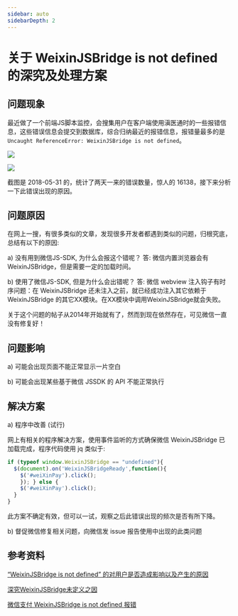 ```yaml
---
sidebar: auto
sidebarDepth: 2
---
```



# 关于 WeixinJSBridge is not defined 的深究及处理方案 

## 问题现象

最近做了一个前端JS脚本监控，会搜集用户在客户端使用滇医通时的一些报错信息，这些错误信息会提交到数据库，综合归纳最近的报错信息，报错量最多的是 `Uncaught ReferenceError: WeixinJSBridge is not defined`。

![](@/img/error/WeixinJSBridge_01.png)

![](@/img/error/WeixinJSBridge_02.png)

截图是 2018-05-31 的，统计了两天一来的错误数量，惊人的 16138，接下来分析一下此错误出现的原因。



## 问题原因

在网上一搜，有很多类似的文章，发现很多开发者都遇到类似的问题，归根究底，总结有以下的原因:

a) 没有用到微信JS-SDK, 为什么会报这个错呢？
答: 微信内置浏览器会有WeixinJSBridge，但是需要一定的加载时间。

b) 使用了微信JS-SDK, 但是为什么会出错呢？
答: 微信 webview 注入钩子有时序问题：在 WeixinJSBridge 还未注入之前，就已经成功注入其它依赖于 WeixinJSBridge 的其它XX模块。在XX模块中调用WeixinJSBridge就会失败。

关于这个问题的帖子从2014年开始就有了，然而到现在依然存在，可见微信一直没有修复好！



## 问题影响

a) 可能会出现页面不能正常显示一片空白

b) 可能会出现某些基于微信 JSSDK 的 API 不能正常执行



## 解决方案

a) 程序中改善 (试行)

网上有相关的程序解决方案，使用事件监听的方式确保微信 WeixinJSBridge 已加载完成，程序代码使用 jq 类似于:

```js
if (typeof window.WeixinJSBridge == "undefined"){
  $(document).on('WeixinJSBridgeReady',function(){ 
    $('#weiXinPay').click(); 
    }); } else { 
    $('#weiXinPay').click();
  }
}
```

此方案不确定有效，但可以一试，观察之后此错误出现的频次是否有所下降。


b) 督促微信修复相关问题，向微信发 issue 报告使用中出现的此类问题



## 参考资料

[“WeixinJSBridge is not defined” 的对用户是否造成影响以及产生的原因](https://segmentfault.com/q/1010000008000754)

[深究WeixinJSBridge未定义之因](https://segmentfault.com/a/1190000008408110)

[微信支付 WeixinJSBridge is not defined 报错](https://www.cnblogs.com/ottoman/p/7614419.html)
